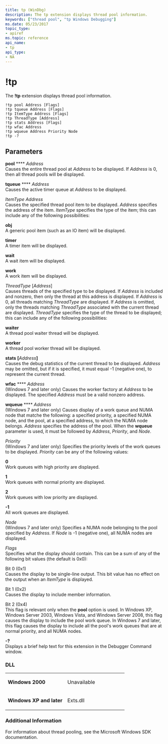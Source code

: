 ```yaml
---
title: tp (WinDbg)
description: The tp extension displays thread pool information.
keywords: ["thread pool", "tp Windows Debugging"]
ms.date: 05/23/2017
topic_type:
- apiref
ms.topic: reference
api_name:
- tp
api_type:
- NA
---
```


# !tp


The **!tp** extension displays thread pool information.

```dbgcmd
!tp pool Address [Flags] 
!tp tqueue Address [Flags] 
!tp ItemType Address [Flags] 
!tp ThreadType [Address] 
!tp stats Address [Flags] 
!tp wfac Address 
!tp wqueue Address Priority Node 
!tp -?
```

## <span id="Parameters"></span><span id="parameters"></span><span id="PARAMETERS"></span>Parameters


<span id="_______pool_Address_____________"></span><span id="_______pool_address_____________"></span><span id="_______POOL_ADDRESS_____________"></span> **pool** **** *Address*   
Causes the entire thread pool at *Address* to be displayed. If *Address* is 0, then all thread pools will be displayed.

<span id="_______tqueue_______Address______"></span><span id="_______tqueue_______address______"></span><span id="_______TQUEUE_______ADDRESS______"></span> **tqueue** **** *Address*   
Causes the active timer queue at *Address* to be displayed.

<span id="_______ItemType_Address______"></span><span id="_______itemtype_address______"></span><span id="_______ITEMTYPE_ADDRESS______"></span> *ItemType Address*   
Causes the specified thread pool item to be displayed. *Address* specifies the address of the item. *ItemType* specifies the type of the item; this can include any of the following possibilities:

<span id="obj"></span><span id="OBJ"></span>**obj**  
A generic pool item (such as an IO item) will be displayed.

<span id="timer"></span><span id="TIMER"></span>**timer**  
A timer item will be displayed.

<span id="wait"></span><span id="WAIT"></span>**wait**  
A wait item will be displayed.

<span id="work"></span><span id="WORK"></span>**work**  
A work item will be displayed.

<span id="_______ThreadType__Address_"></span><span id="_______threadtype__address_"></span><span id="_______THREADTYPE__ADDRESS_"></span> *ThreadType* \[*Address*\]  
Causes threads of the specified type to be displayed. If *Address* is included and nonzero, then only the thread at this address is displayed. If *Address* is 0, all threads matching *ThreadType* are displayed. If *Address* is omitted, only the threads matching *ThreadType* associated with the current thread are displayed. *ThreadType* specifies the type of the thread to be displayed; this can include any of the following possibilities:

<span id="waiter"></span><span id="WAITER"></span>**waiter**  
A thread pool waiter thread will be displayed.

<span id="worker"></span><span id="WORKER"></span>**worker**  
A thread pool worker thread will be displayed.

<span id="stats__Address_"></span><span id="stats__address_"></span><span id="STATS__ADDRESS_"></span>**stats** **\[**<em>Address</em>**\]**  
Causes the debug statistics of the current thread to be displayed. *Address* may be omitted, but if it is specified, it must equal -1 (negative one), to represent the current thread.

<span id="_______wfac_______Address______"></span><span id="_______wfac_______address______"></span><span id="_______WFAC_______ADDRESS______"></span> **wfac** **** *Address*   
(Windows 7 and later only) Causes the worker factory at *Address* to be displayed. The specified *Address* must be a valid nonzero address.

<span id="_______wqueue_______Address______"></span><span id="_______wqueue_______address______"></span><span id="_______WQUEUE_______ADDRESS______"></span> **wqueue** **** *Address*   
(Windows 7 and later only) Causes display of a work queue and NUMA node that matche the following: a specified priority, a specified NUMA node, and the pool, at a specified address, to which the NUMA node belongs. *Address* specifies the address of the pool. When the **wqueue** parameter is used, it must be followed by *Address*, *Priority*, and *Node*.

<span id="_______Priority______"></span><span id="_______priority______"></span><span id="_______PRIORITY______"></span> *Priority*   
(Windows 7 and later only) Specifies the priority levels of the work queues to be displayed. *Priority* can be any of the following values:

<span id="0"></span>**0**  
Work queues with high priority are displayed.

<span id="1"></span>**1**  
Work queues with normal priority are displayed.

<span id="2"></span>**2**  
Work queues with low priority are displayed.

<span id="-1"></span>**-1**  
All work queues are displayed.

<span id="_______Node______"></span><span id="_______node______"></span><span id="_______NODE______"></span> *Node*   
(Windows 7 and later only) Specifies a NUMA node belonging to the pool specified by *Address*. If *Node* is -1 (negative one), all NUMA nodes are displayed.

<span id="_______Flags______"></span><span id="_______flags______"></span><span id="_______FLAGS______"></span> *Flags*   
Specifies what the display should contain. This can be a sum of any of the following bit values (the default is 0x0):

<span id="Bit_0__0x1_"></span><span id="bit_0__0x1_"></span><span id="BIT_0__0X1_"></span>Bit 0 (0x1)  
Causes the display to be single-line output. This bit value has no effect on the output when an *ItemType* is displayed.

<span id="Bit_1__0x2_"></span><span id="bit_1__0x2_"></span><span id="BIT_1__0X2_"></span>Bit 1 (0x2)  
Causes the display to include member information.

<span id="Bit_2__0x4_"></span><span id="bit_2__0x4_"></span><span id="BIT_2__0X4_"></span>Bit 2 (0x4)  
This flag is relevant only when the **pool** option is used. In Windows XP, Windows Server 2003, Windows Vista, and Windows Server 2008, this flag causes the display to include the pool work queue. In Windows 7 and later, this flag causes the display to include all the pool's work queues that are at normal priority, and all NUMA nodes.

<span id="_______-_______"></span> **-?**   
Displays a brief help text for this extension in the Debugger Command window.

### <span id="DLL"></span><span id="dll"></span>DLL

<table>
<colgroup>
<col width="50%" />
<col width="50%" />
</colgroup>
<tbody>
<tr class="odd">
<td align="left"><p><strong>Windows 2000</strong></p></td>
<td align="left"><p>Unavailable</p></td>
</tr>
<tr class="even">
<td align="left"><p><strong>Windows XP and later</strong></p></td>
<td align="left"><p>Exts.dll</p></td>
</tr>
</tbody>
</table>

 

### <span id="Additional_Information"></span><span id="additional_information"></span><span id="ADDITIONAL_INFORMATION"></span>Additional Information

For information about thread pooling, see the Microsoft Windows SDK documentation.

 

 





